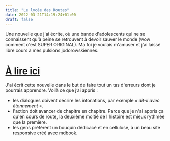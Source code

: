 ```yaml
---
title: "Le lycée des Routes"
date: 2022-03-21T14:19:24+01:00
draft: false
---
```


Une nouvelle que j'ai écrite, où une bande d'adolescents qui ne se connaissent qu'à peine
se retrouvent à devoir sauver le monde (wow comment c'est SUPER ORIGINAL).
Ma foi je voulais m'amuser et j'ai laissé libre cours à mes pulsions jodorowskiennes.

# [À lire ici](https://emmanuelbosquet.com/lyceedesroutes/)

J'ai écrit cette nouvelle dans le but de faire tout un tas d'erreurs dont je pourrais apprendre. Voilà ce que j’ai appris :

-   les dialogues doivent décrire les intonations, par exemple _« dit-il avec étonnement »_.
-   l'action doit avancer de chapitre en chapitre.
    Parce que je n'ai appris ça qu'en cours de route, la deuxième moitié de l'histoire est mieux rythmée que la première.
-   les gens préfèrent un bouquin dédicacé et en cellulose, à un beau site responsive créé avec mdbook.
